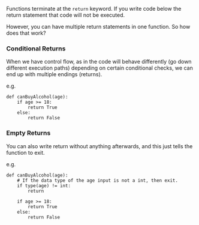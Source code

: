 Functions terminate at the `return` keyword. If you write code below the return statement that code will not be executed.

However, you can have multiple return statements in one function. So how does that work?

### Conditional Returns

When we have control flow, as in the code will behave differently (go down different execution paths) depending on certain conditional checks, we can end up with multiple endings (returns).

e.g.
```
def canBuyAlcohol(age):
    if age >= 18:
        return True
    else:
        return False
```

### Empty Returns
You can also write return without anything afterwards, and this just tells the function to exit.

e.g.
```
def canBuyAlcohol(age):
    # If the data type of the age input is not a int, then exit.
    if type(age) != int:
        return

    if age >= 18:
        return True
    else:
        return False
```